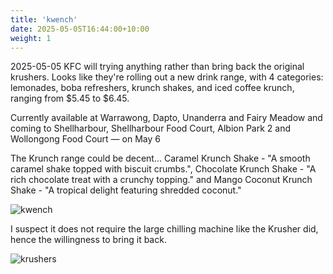 ```yaml
---
title: 'kwench'
date: 2025-05-05T16:44:00+10:00
weight: 1
---
```


2025-05-05
KFC will trying anything rather than bring back the original krushers. Looks like they're rolling out a new drink range, with 4 categories: lemonades, boba refreshers, krunch shakes, and iced coffee krunch, ranging from $5.45 to $6.45.

Currently available at Warrawong, Dapto, Unanderra and Fairy Meadow and coming to Shellharbour, Shellharbour Food Court, Albion Park 2 and Wollongong Food Court — on May 6

The Krunch range could be decent... Caramel Krunch Shake - "A smooth caramel shake topped with biscuit crumbs.", Chocolate Krunch Shake - "A rich chocolate treat with a crunchy topping." and Mango Coconut Krunch Shake - "A tropical delight featuring shredded coconut."

![kwench](../images/OIP-3719489000.jpg)

I suspect it does not require the large chilling machine like the Krusher did, hence the willingness to bring it back.

![krushers](../images/th-3044501800.jpg)
